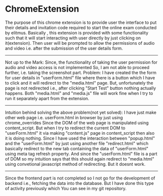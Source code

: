 # ChromeExtension
The purpose of this chrome extension is to provide user the interface to put their details and invitation code required to start the online exam conducted by elitmus.
Basically , this extension is provided with some functionality such that it will start interacting with user directly by just clicking on it(extension). Then user will be prompted to allow the permissions of audio and video i.e. after the submission of the user details form.

******
Not up to the Mark:
Since, the functionality of taking the user permission for audio and video access is not implemented So, I am not able to proceed further, i.e. taking the screenshot part. 
Problem: I have created the the form for user details in "userForm.html" file where there is a button which I have to click and it will redirect to the "media.html" page. But, unfortunately the page is not redirected i.e., after clicking "Start Test" button nothing actually happens. Both "media.html" and "media.js" file will work fine when I try to run it separately apart from the extension.
***
Intuition behind solving the above problem(not yet solved): I have just make other web page i.e. userForm.html in browser by just using chrome_overrides Since the DOM of the web page is manipulated using content_script. But when I try to redirect the current DOM to "userForm.html" it via making "content.js" page in content_script then also it is doing nothing. 
Since I have used the interaction between "popup.html" and the "userForm.html" by just using another file "redirect.html" which basically redirect to the new tab containing the data of "userForm.html" using meta tag refresh property. And since the "userForm.html" file is a part of DOM so my intuition says that this should again redirect to "media.html" using convetional javascript method of redirecting. But it doesnt work.
***
Since the frontend part is not completed so I not go for the development of backend i.e., fetching the data into the database. But I have done this type of activity previously which You can see in my git repository.
